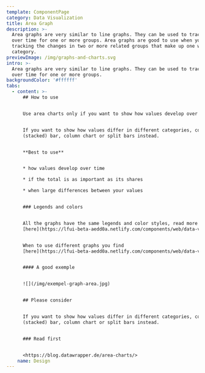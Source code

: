 ```yaml
---
template: ComponentPage
category: Data Visualization
title: Area Graph
description: >-
  Area graphs are very similar to line graphs. They can be used to track changes
  over time for one or more groups. Area graphs are good to use when you are
  tracking the changes in two or more related groups that make up one whole
  category.
previewImage: /img/graphs-and-charts.svg
intro: >-
  Area graphs are very similar to line graphs. They can be used to track changes
  over time for one or more groups. 
backgroundColor: '#ffffff'
tabs:
  - content: >-
      ## How to use


      Use area charts only if you want to show how values develop over time. 


      If you want to show how values differ in different categories, consider a
      (stacked) bar, column chart or split bars instead. 


      **Best to use**


      * how values develop over time

      * if the total is as important as its shares

      * when large differences between your values


      ### Legends and colors


      All the graphs have the same legends and color styles, read more
      [here](https://lfui-beta-aedd0a.netlify.com/components/web/data-visualization/graphsand-charts#the-different-parts).


      When to use different graphs you find
      [here](https://lfui-beta-aedd0a.netlify.com/components/web/data-visualization/graphsand-charts#type-of-graph).


      #### A good exemple


      ![](/img/exempel-graph-area.jpg)


      ## Please consider


      If you want to show how values differ in different categories, consider a
      (stacked) bar, column chart or split bars instead. 


      ### Read first


      <https://blog.datawrapper.de/area-charts/>
    name: Design
---
```


